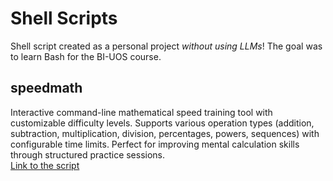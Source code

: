 # Shell Scripts

Shell script created as a personal project *without using LLMs*! The goal was to learn Bash for the BI-UOS course.

## speedmath

Interactive command-line mathematical speed training tool with customizable difficulty levels.
Supports various operation types (addition, subtraction, multiplication, division, percentages, powers, sequences) with configurable time limits.
Perfect for improving mental calculation skills through structured practice sessions.<br> [Link to the script](./speedmath)


